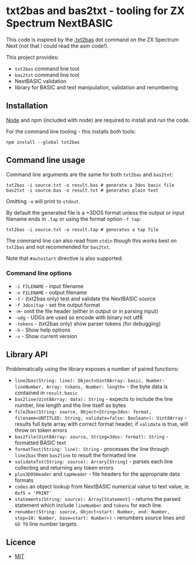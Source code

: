 # txt2bas and bas2txt - tooling for ZX Spectrum NextBASIC

This code is inspired by the [.txt2bas](https://gitlab.com/thesmog358/tbblue/-/blob/ef6dc4fd0f684349d16354d67d4f756db2994fdb/src/asm/dot_commands/txt2bas.asm) dot command on the ZX Spectrum Next (not that I could read the asm code!).

This project provides:

- `txt2bas` command line tool
- `bas2txt` command line tool
- NextBASIC validation
- library for BASIC and text manipulation, validation and renumbering

## Installation

[Node](https://nodejs.org/en/) and npm (included with node) are required to install and run the code.

For the command line tooling - this installs _both_ tools:

```
npm install --global txt2bas
```

## Command line usage

Command line arguments are the same for both `txt2bas` and `bas2txt`:

```
txt2bas -i source.txt -o result.bas # generate a 3dos basic file
bas2txt -i source.bas -o result.txt # generates plain text
```

Omitting `-o` will print to `stdout`.

By default the generated file is a +3DOS format unless the output or input filename ends in `.tap` or using the format option `-f tap`:

```
txt2bas -i source.txt -o result.tap # generates a tap file
```

The command line can also read from `stdin` though this works best on `txt2bas` and not recommended for `bas2txt`.

Note that `#autostart` directive is also supported.

### Command line options

* `-i FILENAME` - input filename
* `-o FILENAME` - output filename
* `-t` - (txt2bas only) test and validate the NextBASIC source
* `-f 3dos|tap` - set the output format
* `-H`- omit the file header (either in output or in parsing input)
* `-udg` - UDGs are used so encode with binary not utf8
* `-tokens` - (txt2bas only) show parser tokens (for debugging)
* `-h` - Show help options
* `-v` - Show current version


## Library API

Problematically using the library exposes a number of paired functions:

- `line2bas(String: line): Object<Uint8Array: basic, Number: lineNumber, Array: tokens, Number: length>` - the byte data is contained in `result.basic`
- `bas2line(Uint8Array: data): String` - expects to include the line number, line length and the line itself as bytes
- `file2bas(String: source, Object<String=3dos: format, filename=UNTITLED: String, validate=false: Boolean>): Uint8Array` - results full byte array with correct format header, if `validate` is true, will throw on token errors
- `bas2file(Uint8Array: source, String=3dos: format): String` - formatted BASIC text
- `formatText(String: line): String` - processes the line through `line2bas` then `bas2line` to result the formatted line
- `validateTxt(String: source): Arrary[String]` - parses each line collecting and returning any token errors
- `plus3DOSHeader` and `tapHeader` - file headers for the appropriate data formats
- `codes` an object lookup from NextBASIC numerical value to text value, ie. `0xf5 = 'PRINT'`
- `statements(String: source): Array[Statement]` - returns the parsed statement which include `lineNumber` and `tokens` for each line.
- `renumber(String: source, Object<start: Number, end: Number, step=10: Number, base=start: Number>)` - renumbers source lines and `GO TO` line number targets.

## Licence

- [MIT](https://rem.mit-license.org/)
